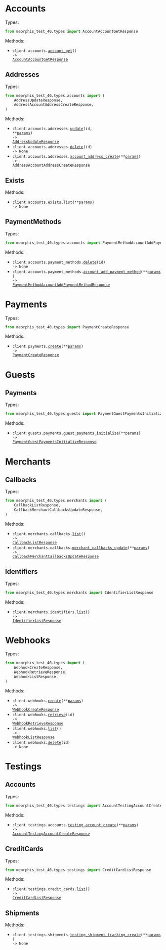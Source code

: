 # Accounts

Types:

```python
from meorphis_test_40.types import AccountAccountGetResponse
```

Methods:

- <code title="get /account">client.accounts.<a href="./src/meorphis_test_40/resources/accounts/accounts.py">account_get</a>() -> <a href="./src/meorphis_test_40/types/account_account_get_response.py">AccountAccountGetResponse</a></code>

## Addresses

Types:

```python
from meorphis_test_40.types.accounts import (
    AddressUpdateResponse,
    AddressAccountAddressCreateResponse,
)
```

Methods:

- <code title="put /account/addresses/{id}">client.accounts.addresses.<a href="./src/meorphis_test_40/resources/accounts/addresses.py">update</a>(id, \*\*<a href="src/meorphis_test_40/types/accounts/address_update_params.py">params</a>) -> <a href="./src/meorphis_test_40/types/accounts/address_update_response.py">AddressUpdateResponse</a></code>
- <code title="delete /account/addresses/{id}">client.accounts.addresses.<a href="./src/meorphis_test_40/resources/accounts/addresses.py">delete</a>(id) -> None</code>
- <code title="post /account/addresses">client.accounts.addresses.<a href="./src/meorphis_test_40/resources/accounts/addresses.py">account_address_create</a>(\*\*<a href="src/meorphis_test_40/types/accounts/address_account_address_create_params.py">params</a>) -> <a href="./src/meorphis_test_40/types/accounts/address_account_address_create_response.py">AddressAccountAddressCreateResponse</a></code>

## Exists

Methods:

- <code title="get /account/exists">client.accounts.exists.<a href="./src/meorphis_test_40/resources/accounts/exists.py">list</a>(\*\*<a href="src/meorphis_test_40/types/accounts/exist_list_params.py">params</a>) -> None</code>

## PaymentMethods

Types:

```python
from meorphis_test_40.types.accounts import PaymentMethodAccountAddPaymentMethodResponse
```

Methods:

- <code title="delete /account/payment-methods/{id}">client.accounts.payment_methods.<a href="./src/meorphis_test_40/resources/accounts/payment_methods.py">delete</a>(id) -> None</code>
- <code title="post /account/payment-methods">client.accounts.payment_methods.<a href="./src/meorphis_test_40/resources/accounts/payment_methods.py">account_add_payment_method</a>(\*\*<a href="src/meorphis_test_40/types/accounts/payment_method_account_add_payment_method_params.py">params</a>) -> <a href="./src/meorphis_test_40/types/accounts/payment_method_account_add_payment_method_response.py">PaymentMethodAccountAddPaymentMethodResponse</a></code>

# Payments

Types:

```python
from meorphis_test_40.types import PaymentCreateResponse
```

Methods:

- <code title="post /payments">client.payments.<a href="./src/meorphis_test_40/resources/payments.py">create</a>(\*\*<a href="src/meorphis_test_40/types/payment_create_params.py">params</a>) -> <a href="./src/meorphis_test_40/types/payment_create_response.py">PaymentCreateResponse</a></code>

# Guests

## Payments

Types:

```python
from meorphis_test_40.types.guests import PaymentGuestPaymentsInitializeResponse
```

Methods:

- <code title="post /guest/payments">client.guests.payments.<a href="./src/meorphis_test_40/resources/guests/payments.py">guest_payments_initialize</a>(\*\*<a href="src/meorphis_test_40/types/guests/payment_guest_payments_initialize_params.py">params</a>) -> <a href="./src/meorphis_test_40/types/guests/payment_guest_payments_initialize_response.py">PaymentGuestPaymentsInitializeResponse</a></code>

# Merchants

## Callbacks

Types:

```python
from meorphis_test_40.types.merchants import (
    CallbackListResponse,
    CallbackMerchantCallbacksUpdateResponse,
)
```

Methods:

- <code title="get /merchant/callbacks">client.merchants.callbacks.<a href="./src/meorphis_test_40/resources/merchants/callbacks.py">list</a>() -> <a href="./src/meorphis_test_40/types/merchants/callback_list_response.py">CallbackListResponse</a></code>
- <code title="patch /merchant/callbacks">client.merchants.callbacks.<a href="./src/meorphis_test_40/resources/merchants/callbacks.py">merchant_callbacks_update</a>(\*\*<a href="src/meorphis_test_40/types/merchants/callback_merchant_callbacks_update_params.py">params</a>) -> <a href="./src/meorphis_test_40/types/merchants/callback_merchant_callbacks_update_response.py">CallbackMerchantCallbacksUpdateResponse</a></code>

## Identifiers

Types:

```python
from meorphis_test_40.types.merchants import IdentifierListResponse
```

Methods:

- <code title="get /merchant/identifiers">client.merchants.identifiers.<a href="./src/meorphis_test_40/resources/merchants/identifiers.py">list</a>() -> <a href="./src/meorphis_test_40/types/merchants/identifier_list_response.py">IdentifierListResponse</a></code>

# Webhooks

Types:

```python
from meorphis_test_40.types import (
    WebhookCreateResponse,
    WebhookRetrieveResponse,
    WebhookListResponse,
)
```

Methods:

- <code title="put /webhooks">client.webhooks.<a href="./src/meorphis_test_40/resources/webhooks.py">create</a>(\*\*<a href="src/meorphis_test_40/types/webhook_create_params.py">params</a>) -> <a href="./src/meorphis_test_40/types/webhook_create_response.py">WebhookCreateResponse</a></code>
- <code title="get /webhooks/{id}">client.webhooks.<a href="./src/meorphis_test_40/resources/webhooks.py">retrieve</a>(id) -> <a href="./src/meorphis_test_40/types/webhook_retrieve_response.py">WebhookRetrieveResponse</a></code>
- <code title="get /webhooks">client.webhooks.<a href="./src/meorphis_test_40/resources/webhooks.py">list</a>() -> <a href="./src/meorphis_test_40/types/webhook_list_response.py">WebhookListResponse</a></code>
- <code title="delete /webhooks/{id}">client.webhooks.<a href="./src/meorphis_test_40/resources/webhooks.py">delete</a>(id) -> None</code>

# Testings

## Accounts

Types:

```python
from meorphis_test_40.types.testings import AccountTestingAccountCreateResponse
```

Methods:

- <code title="post /testing/accounts">client.testings.accounts.<a href="./src/meorphis_test_40/resources/testings/accounts.py">testing_account_create</a>(\*\*<a href="src/meorphis_test_40/types/testings/account_testing_account_create_params.py">params</a>) -> <a href="./src/meorphis_test_40/types/testings/account_testing_account_create_response.py">AccountTestingAccountCreateResponse</a></code>

## CreditCards

Types:

```python
from meorphis_test_40.types.testings import CreditCardListResponse
```

Methods:

- <code title="get /testing/credit-cards">client.testings.credit_cards.<a href="./src/meorphis_test_40/resources/testings/credit_cards.py">list</a>() -> <a href="./src/meorphis_test_40/types/testings/credit_card_list_response.py">CreditCardListResponse</a></code>

## Shipments

Methods:

- <code title="post /testing/shipments">client.testings.shipments.<a href="./src/meorphis_test_40/resources/testings/shipments.py">testing_shipment_tracking_create</a>(\*\*<a href="src/meorphis_test_40/types/testings/shipment_testing_shipment_tracking_create_params.py">params</a>) -> None</code>
